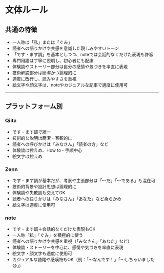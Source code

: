 # 文体ルール

## 共通の特徴
- 一人称は「私」または「ぐみ」
- 読者への語りかけや共感を意識した親しみやすいトーン
- 「です・ます調」を基本としつつ、noteでは会話的なくだけた表現も許容
- 専門用語は丁寧に説明し、初心者にも配慮
- 体験談やストーリー部分は自分の感情や気づきを率直に表現
- 技術解説部分は簡潔かつ論理的に
- 適度に改行し、読みやすさを重視
- 絵文字や顔文字は、noteやカジュアルな記事で適度に使用可

---

## プラットフォーム別

### Qiita
- です・ます調で統一
- 技術的な説明は簡潔・客観的に
- 読者への呼びかけは「みなさん」「読者の方」など
- 体験談は控えめ、How to・手順中心
- 絵文字は控えめ

### Zenn
- です・ます調が基本だが、考察や主張部分は「〜だ」「〜である」も混在可
- 技術的背景や設計思想は論理的に
- 体験談や失敗談も交えてOK
- 読者への語りかけは「みなさん」「あなた」など柔らかめ
- 絵文字は適度に使用可

### note
- です・ます調＋会話的なくだけた表現もOK
- 一人称「私」「ぐみ」を積極的に使う
- 読者への語りかけや共感を重視（「みなさん」「あなた」など）
- 体験談・ストーリーを中心に、感情や気づきを率直に表現
- 絵文字・顔文字も適度に使用可
- カジュアルな語尾や感嘆符もOK（例：「〜なんです！」「〜しちゃいました😅」） 
